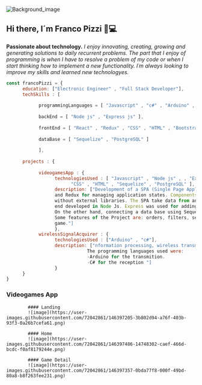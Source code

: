 
![Background_image](https://user-images.githubusercontent.com/72042861/146275330-fd8c3825-40c9-463d-9ffe-0be3e15f8455.jpg)

## Hi there, I´m Franco Pizzi 👋💻

**Passionate about technology.**
       *I enjoy innovating, creating, growing and generating solutions to daily recurrent problems.*
       *The part that I enjoy of programming is when I have to resolve a problem of my code or*
       *when I start thinking how to implement a new functionality.*
       *I´m always looking to improve my skills and learned new technologyes.*


```javascript
const francoPizzi = {
      education: ["Electronic Engineer" , "Full Stack Developer"],
      techSkills : [
      
            programmingLanguages = [ "Javascript" , "c#" , "Arduino" , "Matlab" , "Swift" , "TypeScript" ],
      
            backEnd = [ "Node js" , "Express js" ],
      
            frontEnd = [ "React" , "Redux" , "CSS" , "HTML" , "Bootstrap" , "React Native" ],
      
            dataBase = [ "Sequelize" , "PostgreSQL" ]
      
            ],
      
      projects : {
      
            videogamesApp : {
                  technologiesUsed : [ "Javascript" , "Node js" , , "Express js" , "React" , "Redux" , 
                        "CSS" , "HTML" , "Sequelize" , "PostgreSQL" ],
                  description: ["Development of a SPA (Single Page Application), using React for the Front end 
                  and Redux for managing application states. Components design was developed with pure css, 
                  without external libraries. The SPA take data from an API (rawg.io/apidocs) throught the Back 
                  end developed in Node Js. Express was used for adding extra functionalities to the original API. 
                  On the other hand, connecting a data base using Sequelize and PostgreSQL. 
                  Some features of the Project are: orders, filters, search by name, controlated form to add a new 
                  game."]
                  },
            wirelessSignalAcquirer : {
                  technologiesUsed : ["Arduino" , "c#"],
                  description: ["nformation processing, wireless transmition and reception in a computer for visualization. 
                              The programming languages used were:
                              -Arduino for the transmition.
                              -C# for the reception "]
                  }      
      }
}

```
### Videogames App
            #### Landing
            ![image](https://user-images.githubusercontent.com/72042861/146397205-3b802d94-a76f-403b-93f3-0a26b7cefa61.png)
            
            #### Home
            ![image](https://user-images.githubusercontent.com/72042861/146397486-14748302-caef-466d-bcdc-f0af8179244e.png)               

            #### Game Detail
            ![image](https://user-images.githubusercontent.com/72042861/146397357-0bda77f8-000f-49bd-80a8-b8f263fee231.png)
            




<!--

#### Videogames App

**francopizzi/francopizzi** is a ✨ _special_ ✨ repository because its `README.md` (this file) appears on your GitHub profile.

Here are some ideas to get you started:

- 🔭 I’m currently working on ...
- 🌱 I’m currently learning ...
- 👯 I’m looking to collaborate on ...
- 🤔 I’m looking for help with ...
- 💬 Ask me about ...
- 📫 How to reach me: ...
- 😄 Pronouns: ...
- ⚡ Fun fact: ...
-->
